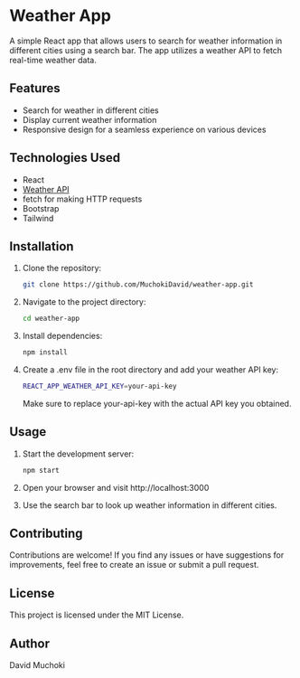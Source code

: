 # Weather App

A simple React app that allows users to search for weather information in different cities using a search bar. The app utilizes a weather API to fetch real-time weather data.

## Features

- Search for weather in different cities
- Display current weather information
- Responsive design for a seamless experience on various devices

## Technologies Used

- React
- [Weather API](https://openweathermap.org/api)
- fetch for making HTTP requests
- Bootstrap
- Tailwind

## Installation

1. Clone the repository:

   ```bash
   git clone https://github.com/MuchokiDavid/weather-app.git
   ```

2. Navigate to the project directory:

    ```bash
    cd weather-app
    ```

3. Install dependencies:

    ```bash
    npm install
    ```

4. Create a .env file in the root directory and add your weather API key:

    ```bash
    REACT_APP_WEATHER_API_KEY=your-api-key
    ```
    Make sure to replace your-api-key with the actual API key you obtained.

## Usage

1. Start the development server:

    ```bash
    npm start
    ```

2. Open your browser and visit http://localhost:3000

3. Use the search bar to look up weather information in different cities.

## Contributing

Contributions are welcome! If you find any issues or have suggestions for improvements, feel free to create an issue or submit a pull request.

## License

This project is licensed under the MIT License.

## Author

David Muchoki

